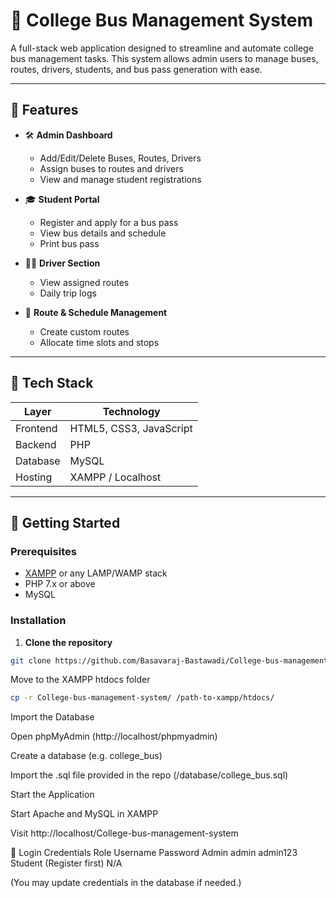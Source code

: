 
# 🚌 College Bus Management System

A full-stack web application designed to streamline and automate college bus management tasks. This system allows admin users to manage buses, routes, drivers, students, and bus pass generation with ease.


---

## 📌 Features

- 🛠 **Admin Dashboard**
  - Add/Edit/Delete Buses, Routes, Drivers
  - Assign buses to routes and drivers
  - View and manage student registrations

- 🎓 **Student Portal**
  - Register and apply for a bus pass
  - View bus details and schedule
  - Print bus pass

- 👨‍✈️ **Driver Section**
  - View assigned routes
  - Daily trip logs

- 📅 **Route & Schedule Management**
  - Create custom routes
  - Allocate time slots and stops

---

## 🧰 Tech Stack

| Layer         | Technology               |
|---------------|---------------------------|
| Frontend      | HTML5, CSS3, JavaScript   |
| Backend       | PHP                       |
| Database      | MySQL                     |
| Hosting       | XAMPP / Localhost         |

---

## 🚀 Getting Started

### Prerequisites

- [XAMPP](https://www.apachefriends.org/index.html) or any LAMP/WAMP stack
- PHP 7.x or above
- MySQL

### Installation

1. **Clone the repository**

```bash
git clone https://github.com/Basavaraj-Bastawadi/College-bus-management-system.git
```
Move to the XAMPP htdocs folder
```bash
cp -r College-bus-management-system/ /path-to-xampp/htdocs/
```
Import the Database

Open phpMyAdmin (http://localhost/phpmyadmin)

Create a database (e.g. college_bus)

Import the .sql file provided in the repo (/database/college_bus.sql)

Start the Application

Start Apache and MySQL in XAMPP

Visit http://localhost/College-bus-management-system

👥 Login Credentials
Role	Username	Password
Admin	admin	admin123
Student	(Register first)	N/A

(You may update credentials in the database if needed.)
